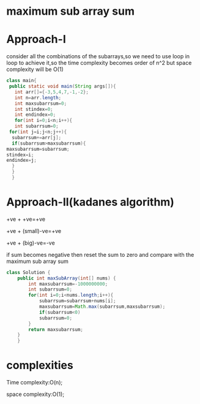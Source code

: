 # maximum sub array sum

# Approach-I

consider all the combinations of the subarrays,so we need to use loop in loop to achieve it,so the time complexity becomes order of n^2
but space complexity will be O(1)

```Java
class main{
 public static void main(String args[]){
   int arr[]={-3,5,4,7,-1,-2};
   int n=arr.length;
   int maxsubarrsum=0;
   int stindex=0;
   int endindex=0;
   for(int i=0;i<n;i++){
   int subarrsum=0;
 for(int j=i;j<n;j++){
  subarrsum+=arr[j];
  if(subarrsum>maxsubarrsum){
maxsubarrsum=subarrsum;
stindex=i;
endindex=j;
  }
  }
  }
```

# Approach-II(kadanes algorithm)

+ve + +ve=+ve

+ve + (small)-ve=+ve

+ve + (big)-ve=-ve

if sum becomes negative then reset the sum to zero and compare with the maximum sub array sum

```Java
class Solution {
    public int maxSubArray(int[] nums) {
        int maxsubarrsum=-1000000000;
        int subarrsum=0;
        for(int i=0;i<nums.length;i++){
            subarrsum=subarrsum+nums[i];
            maxsubarrsum=Math.max(subarrsum,maxsubarrsum);
            if(subarrsum<0)
            subarrsum=0;
        }
        return maxsubarrsum;
    }
    }
```

# complexities

Time complexity:O(n);

space complexity:O(1);


